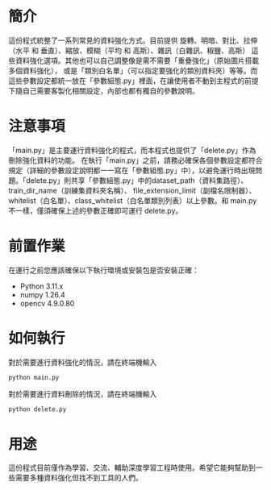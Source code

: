 # 簡介
這份程式統整了一系列常見的資料強化方式。目前提供 旋轉、明暗、對比、拉伸（水平 和 垂直）、縮放、模糊（平均 和 高斯）、雜訊（白雜訊、椒鹽、高斯） 這些資料強化選項。其他也可以自己調整像是需不需要「重疊強化」（原始圖片搭載多個資料強化），
或是「類別白名單」（可以指定要強化的類別資料夾）等等。而這些參數設定都統一放在「參數組態.py」裡面，在讓使用者不動到主程式的前提下隨自己需要客製化相關設定，內部也都有獨自的參數說明。

# 注意事項
「main.py」是主要運行資料強化的程式，而本程式也提供了「delete.py」作為刪除強化資料的功能。
在執行「main.py」之前，請務必確保各個參數設定都符合規定（詳細的參數設定說明都一一寫在「參數組態.py」中），以避免運行時出現問題。「delete.py」則共享「參數組態.py」中的dataset_path（資料集路徑）、train_dir_name（訓練集資料夾名稱）、
file_extension_limit（副檔名限制器）、whitelist（白名單）、class_whitelist（白名單類別列表）以上參數。和 main.py 不一樣，僅須確保上述的參數正確即可運行 delete.py。

# 前置作業
在運行之前您應該確保以下執行環境或安裝包是否安裝正確：
* Python 3.11.x
* numpy 1.26.4
* opencv 4.9.0.80

# 如何執行
對於需要進行資料強化的情況，請在終端機輸入
```cmd
python main.py
```
對於需要進行資料刪除的情況，請在終端機輸入
```cmd
python delete.py
```
    
# 用途
這份程式目前僅作為學習、交流、輔助深度學習工程時使用。希望它能夠幫助到一些需要多種資料強化但找不到工具的人們。
